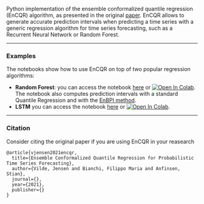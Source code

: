Python implementation of the ensemble conformalized quantile regression (EnCQR) algorithm, as presented in the original [paper](https://arxiv.org/). 
EnCQR allows to generate accurate prediction intervals when predicting a time series with a generic regression algorithm for time series forecasting, such as a Recurrent Neural Network or Random Forest.

---
### Examples

The notebooks show how to use EnCQR on top of two popular regression algorithms:
- **Random Forest**: you can access the notebook [here](https://github.com/FilippoMB/Ensemble-Conformalized-Quantile-Regression-forProbabilistic-Time-Series-Forecasting/blob/main/EnCQR_with_RF.ipynb) or [![Open In Colab](https://colab.research.google.com/assets/colab-badge.svg)](https://drive.google.com/file/d/1afg5yLpIotfmluVpBBTokWhpGDRToZhF/view?usp=sharing). The notebook also computes prediction intervals with a standard Quantile Regression and with the [EnBPI method](http://proceedings.mlr.press/v139/xu21h.html?ref=https://codemonkey.link).
- **LSTM** you can access the notebook [here](https://github.com/FilippoMB/Ensemble-Conformalized-Quantile-Regression-forProbabilistic-Time-Series-Forecasting/blob/main/EnCQR_with_LSTM.ipynb) or [![Open In Colab](https://colab.research.google.com/assets/colab-badge.svg)](https://drive.google.com/file/d/1SrHYLF-s-XJlBZKFu2YRDv1WqAtupMDW/view?usp=sharing).

----
### Citation
Consider citing the original paper if you are using EnCQR in your reasearch

	@article{vjensen2021encqr,
	  title={Ensemble Conformalized Quantile Regression for Probabilistic Time Series Forecasting},
	  author={Vilde, Jensen and Bianchi, Filippo Maria and Anfinsen, Stian},
	  journal={},
	  year={2021},
	  publisher={}
	}
